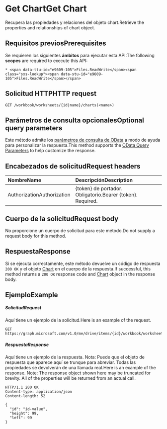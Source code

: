 # <a name="get-chart"></a><span data-ttu-id="e9609-101">Get Chart</span><span class="sxs-lookup"><span data-stu-id="e9609-101">Get Chart</span></span>

<span data-ttu-id="e9609-102">Recupera las propiedades y relaciones del objeto chart.</span><span class="sxs-lookup"><span data-stu-id="e9609-102">Retrieve the properties and relationships of chart object.</span></span>
## <a name="prerequisites"></a><span data-ttu-id="e9609-103">Requisitos previos</span><span class="sxs-lookup"><span data-stu-id="e9609-103">Prerequisites</span></span>
<span data-ttu-id="e9609-104">Se requieren los siguientes **ámbitos** para ejecutar esta API:</span><span class="sxs-lookup"><span data-stu-id="e9609-104">The following **scopes** are required to execute this API:</span></span> 

    * <span data-ttu-id="e9609-105">Files.ReadWrite</span><span class="sxs-lookup"><span data-stu-id="e9609-105">Files.ReadWrite</span></span>

## <a name="http-request"></a><span data-ttu-id="e9609-106">Solicitud HTTP</span><span class="sxs-lookup"><span data-stu-id="e9609-106">HTTP request</span></span>
<!-- { "blockType": "ignored" } -->
```http
GET /workbook/worksheets/{id|name}/charts(<name>)
```
## <a name="optional-query-parameters"></a><span data-ttu-id="e9609-107">Parámetros de consulta opcionales</span><span class="sxs-lookup"><span data-stu-id="e9609-107">Optional query parameters</span></span>
<span data-ttu-id="e9609-108">Este método admite los [parámetros de consulta de OData](http://developer.microsoft.com/en-us/graph/docs/overview/query_parameters) a modo de ayuda para personalizar la respuesta.</span><span class="sxs-lookup"><span data-stu-id="e9609-108">This method supports the [OData Query Parameters](http://developer.microsoft.com/en-us/graph/docs/overview/query_parameters) to help customize the response.</span></span>

## <a name="request-headers"></a><span data-ttu-id="e9609-109">Encabezados de solicitud</span><span class="sxs-lookup"><span data-stu-id="e9609-109">Request headers</span></span>
| <span data-ttu-id="e9609-110">Nombre</span><span class="sxs-lookup"><span data-stu-id="e9609-110">Name</span></span>      |<span data-ttu-id="e9609-111">Descripción</span><span class="sxs-lookup"><span data-stu-id="e9609-111">Description</span></span>|
|:----------|:----------|
| <span data-ttu-id="e9609-112">Authorization</span><span class="sxs-lookup"><span data-stu-id="e9609-112">Authorization</span></span>  | <span data-ttu-id="e9609-p101">{token} de portador. Obligatorio.</span><span class="sxs-lookup"><span data-stu-id="e9609-p101">Bearer {token}. Required.</span></span> |


## <a name="request-body"></a><span data-ttu-id="e9609-115">Cuerpo de la solicitud</span><span class="sxs-lookup"><span data-stu-id="e9609-115">Request body</span></span>
<span data-ttu-id="e9609-116">No proporcione un cuerpo de solicitud para este método.</span><span class="sxs-lookup"><span data-stu-id="e9609-116">Do not supply a request body for this method.</span></span>

## <a name="response"></a><span data-ttu-id="e9609-117">Respuesta</span><span class="sxs-lookup"><span data-stu-id="e9609-117">Response</span></span>

<span data-ttu-id="e9609-118">Si se ejecuta correctamente, este método devuelve un código de respuesta `200 OK` y el objeto [Chart](../resources/chart.md) en el cuerpo de la respuesta.</span><span class="sxs-lookup"><span data-stu-id="e9609-118">If successful, this method returns a `200 OK` response code and [Chart](../resources/chart.md) object in the response body.</span></span>
## <a name="example"></a><span data-ttu-id="e9609-119">Ejemplo</span><span class="sxs-lookup"><span data-stu-id="e9609-119">Example</span></span>
##### <a name="request"></a><span data-ttu-id="e9609-120">Solicitud</span><span class="sxs-lookup"><span data-stu-id="e9609-120">Request</span></span>
<span data-ttu-id="e9609-121">Aquí tiene un ejemplo de la solicitud.</span><span class="sxs-lookup"><span data-stu-id="e9609-121">Here is an example of the request.</span></span>
<!-- {
  "blockType": "request",
  "name": "get_chart"
}-->
```http
GET https://graph.microsoft.com/v1.0/me/drive/items/{id}/workbook/worksheets/{id|name}/charts(<name>)
```
##### <a name="response"></a><span data-ttu-id="e9609-122">Respuesta</span><span class="sxs-lookup"><span data-stu-id="e9609-122">Response</span></span>
<span data-ttu-id="e9609-p102">Aquí tiene un ejemplo de la respuesta. Nota: Puede que el objeto de respuesta que aparece aquí se trunque para abreviar. Todas las propiedades se devolverán de una llamada real.</span><span class="sxs-lookup"><span data-stu-id="e9609-p102">Here is an example of the response. Note: The response object shown here may be truncated for brevity. All of the properties will be returned from an actual call.</span></span>
<!-- {
  "blockType": "response",
  "truncated": true,
  "@odata.type": "microsoft.graph.chart"
} -->
```http
HTTP/1.1 200 OK
Content-type: application/json
Content-length: 52

{
  "id": "id-value",
  "height": 99,
  "left": 99
}
```

<!-- uuid: 8fcb5dbc-d5aa-4681-8e31-b001d5168d79
2015-10-25 14:57:30 UTC -->
<!-- {
  "type": "#page.annotation",
  "description": "Get Chart",
  "keywords": "",
  "section": "documentation",
  "tocPath": ""
}-->